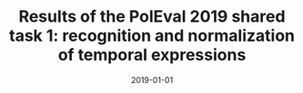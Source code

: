 ---
# Documentation: https://wowchemy.com/docs/managing-content/

title: 'Results of the PolEval 2019 shared task 1: recognition and normalization of
  temporal expressions'
subtitle: ''
summary: ''
authors:
- kocon
- Marcin Ł. Oleksy
- Tomasz Bernaś
- Michał M. Marcińczuk
tags: []
categories: []
date: '2019-01-01'
lastmod: 2022-10-07T05:07:21Z
featured: false
draft: false

# Featured image
# To use, add an image named `featured.jpg/png` to your page's folder.
# Focal points: Smart, Center, TopLeft, Top, TopRight, Left, Right, BottomLeft, Bottom, BottomRight.
image:
  caption: ''
  focal_point: ''
  preview_only: false

# Projects (optional).
#   Associate this post with one or more of your projects.
#   Simply enter your project's folder or file name without extension.
#   E.g. `projects = ["internal-project"]` references `content/project/deep-learning/index.md`.
#   Otherwise, set `projects = []`.
projects: []
publishDate: '2022-10-07T05:07:20.391082Z'
publication_types:
- '1'
abstract: ''
publication: '*Proceedings of the PolEval 2019 Workshop*'
url_pdf: http://poleval.pl/files/poleval2019.pdf
---